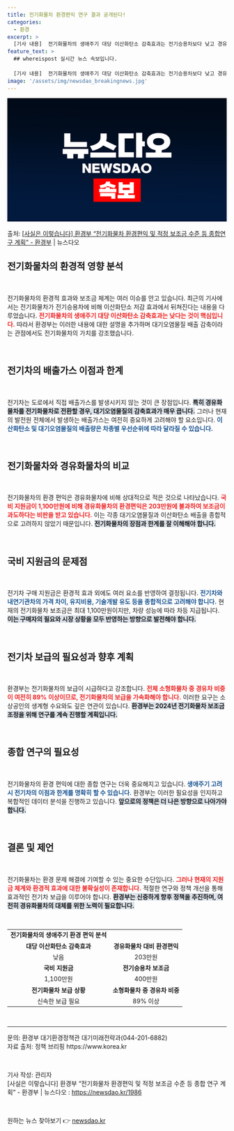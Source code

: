 ```yaml
---
title: 전기화물차 환경편익 연구 결과 공개된다!
categories:
  - 환경
excerpt: >
  [기사 내용]  전기화물차의 생애주기 대당 이산화탄소 감축효과는 전기승용차보다 낮고 경유화물차 대비 전기화물…
feature_text: >
  ## whereispost 실시간 뉴스 속보입니다.

  [기사 내용]  전기화물차의 생애주기 대당 이산화탄소 감축효과는 전기승용차보다 낮고 경유화물차 대비 전기화물…
image: '/assets/img/newsdao_breakingnews.jpg'
---
```


![뉴스다오 속보](/assets/img/newsdao_breakingnews.jpg)

<p>출처: <a href="https://newsdao.kr/1986" rel="dofollow">[사실은 이렇습니다] 환경부 “전기화물차 환경편익 및 적정 보조금 수준 등 종합연구 계획” - 환경부</a> | 뉴스다오</p>

<h2 data-ke-size="size26">전기화물차의 환경적 영향 분석</h2>

<p data-ke-size="size16">&nbsp;</p>

전기화물차의 환경적 효과와 보조금 체계는 여러 이슈를 안고 있습니다. 최근의 기사에서는 전기화물차가 전기승용차에 비해 이산화탄소 저감 효과에서 뒤쳐진다는 내용을 다루었습니다. <b><span style="color: #ee2323;">전기화물차의 생애주기 대당 이산화탄소 감축효과는 낮다는 것이 핵심입니다.</span></b> 따라서 환경부는 이러한 내용에 대한 설명을 추가하며 대기오염물질 배출 감축이라는 관점에서도 전기화물차의 가치를 강조했습니다. 

<p data-ke-size="size16">&nbsp;</p>

<h2 data-ke-size="size26">전기차의 배출가스 이점과 한계</h2>

<p data-ke-size="size16">&nbsp;</p>

전기차는 도로에서 직접 배출가스를 발생시키지 않는 것이 큰 장점입니다. <b><span style="background-color: #21538527;">특히 경유화물차를 전기화물차로 전환할 경우, 대기오염물질의 감축효과가 매우 큽니다.</span></b> 그러나 현재의 발전원 전체에서 발생하는 배출가스는 여전히 중요하게 고려해야 할 요소입니다. <b><span style="color: #1a5490;">이산화탄소 및 대기오염물질의 배출량은 차종별 우선순위에 따라 달라질 수 있습니다.</span></b>

<p data-ke-size="size16">&nbsp;</p>

<h2 data-ke-size="size26">전기화물차와 경유화물차의 비교</h2>

<p data-ke-size="size16">&nbsp;</p>

전기화물차의 환경 편익은 경유화물차에 비해 상대적으로 적은 것으로 나타났습니다. <b><span style="color: #ee2323;">국비 지원금이 1,100만원에 비해 경유화물차의 환경편익은 203만원에 불과하여 보조금이 과도하다는 비판을 받고 있습니다.</span></b> 이는 각종 대기오염물질과 이산화탄소 배출을 종합적으로 고려하지 않았기 때문입니다. <b><span style="background-color: #21538527;">전기화물차의 장점과 한계를 잘 이해해야 합니다.</span></b>

<p data-ke-size="size16">&nbsp;</p>

<h2 data-ke-size="size26">국비 지원금의 문제점</h2>

<p data-ke-size="size16">&nbsp;</p>

전기차 구매 지원금은 환경적 효과 외에도 여러 요소를 반영하여 결정됩니다. <b><span style="color: #1a5490;">전기차와 내연기관차의 가격 차이, 유지비용, 기술개발 유도 등을 종합적으로 고려해야 합니다.</span></b> 현재의 전기화물차 보조금은 최대 1,100만원이지만, 차량 성능에 따라 차등 지급됩니다. <b><span style="background-color: #21538527;">이는 구매자의 필요와 시장 상황을 모두 반영하는 방향으로 발전해야 합니다.</span></b>

<p data-ke-size="size16">&nbsp;</p>

<h2 data-ke-size="size26">전기차 보급의 필요성과 향후 계획</h2>

<p data-ke-size="size16">&nbsp;</p>

환경부는 전기화물차의 보급이 시급하다고 강조합니다. <b><span style="color: #ee2323;">전체 소형화물차 중 경유차 비중이 여전히 89% 이상이므로, 전기화물차의 보급을 가속화해야 합니다.</span></b> 이러한 요구는 소상공인의 생계형 수요와도 깊은 연관이 있습니다. <b><span style="background-color: #21538527;">환경부는 2024년 전기화물차 보조금 조정을 위해 연구를 계속 진행할 계획입니다.</span></b>

<p data-ke-size="size16">&nbsp;</p>

<h2 data-ke-size="size26">종합 연구의 필요성</h2>

<p data-ke-size="size16">&nbsp;</p>

전기화물차의 환경 편익에 대한 종합 연구는 더욱 중요해지고 있습니다. <b><span style="color: #1a5490;">생애주기 고려 시 전기차의 이점과 한계를 명확히 할 수 있습니다.</span></b> 환경부는 이러한 필요성을 인지하고 복합적인 데이터 분석을 진행하고 있습니다. <b><span style="background-color: #21538527;">앞으로의 정책은 더 나은 방향으로 나아가야 합니다.</span></b>

<p data-ke-size="size16">&nbsp;</p>

<h2 data-ke-size="size26">결론 및 제언</h2>

<p data-ke-size="size16">&nbsp;</p>

전기화물차는 환경 문제 해결에 기여할 수 있는 중요한 수단입니다. <b><span style="color: #ee2323;">그러나 현재의 지원금 체계와 환경적 효과에 대한 불확실성이 존재합니다.</span></b> 적절한 연구와 정책 개선을 통해 효과적인 전기차 보급을 이루어야 합니다. <b><span style="background-color: #21538527;">환경부는 신중하게 향후 정책을 추진하며, 여전히 경유화물차의 대체를 위한 노력이 필요합니다.</span></b>

<p data-ke-size="size16">&nbsp;</p>

<table>
  <tr>
    <td style="text-align: center; height: 17px;"><b>전기화물차의 생애주기 환경 편익 분석</b></td>
  </tr>
  <tr>
    <td style="text-align: center; height: 17px;"><b>대당 이산화탄소 감축효과</b></td>
    <td style="text-align: center; height: 17px;"><b>경유화물차 대비 환경편익</b></td>
  </tr>
  <tr>
    <td style="text-align: center; height: 17px;">낮음</td>
    <td style="text-align: center; height: 17px;">203만원</td>
  </tr>
  <tr>
    <td style="text-align: center; height: 17px;"><b>국비 지원금</b></td>
    <td style="text-align: center; height: 17px;"><b>전기승용차 보조금</b></td>
  </tr>
  <tr>
    <td style="text-align: center; height: 17px;">1,100만원</td>
    <td style="text-align: center; height: 17px;">400만원</td>
  </tr>
  <tr>
    <td style="text-align: center; height: 17px;"><b>전기화물차 보급 상황</b></td>
    <td style="text-align: center; height: 17px;"><b>소형화물차 중 경유차 비중</b></td>
  </tr>
  <tr>
    <td style="text-align: center; height: 17px;">신속한 보급 필요</td>
    <td style="text-align: center; height: 17px;">89% 이상</td>
  </tr>
</table>

<p data-ke-size="size16">&nbsp;</p>

<hr /> 

<p data-ke-size="size16">문의: 환경부 대기환경정책관 대기미래전략과(044-201-6882) <br/> 자료 출처: 정책 브리핑 https://www.korea.kr</p> 

<p data-ke-size="size16">&nbsp;</p> 

<p data-ke-size="size16">기사 작성: 관리자 <br/> [사실은 이렇습니다] 환경부 “전기화물차 환경편익 및 적정 보조금 수준 등 종합 연구 계획” - 환경부 | 뉴스다오  : <a href="https://newsdao.kr/1986">https://newsdao.kr/1986</a></p> 

<p data-ke-size="size16">&nbsp;</p> 

원하는 뉴스 찾아보기 👉 <a href="https://newsdao.kr" rel="dofollow">newsdao.kr</a>


